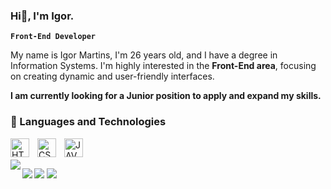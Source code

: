 ### Hi👋, I'm Igor.
**`Front-End Developer`**

My name is Igor Martins, I'm 26 years old, and I have a degree in Information Systems. I'm highly interested in the **Front-End area**, focusing on creating dynamic and user-friendly interfaces.

**I am currently looking for a Junior position to apply and expand my skills.**

### 🤖 Languages ​​and Technologies

<img 
    align="left"
    alt="HTML"
    title="HTML"
    width="30px"
    style="padding-right: 10px"
    src="https://cdn.jsdelivr.net/gh/devicons/devicon@latest/icons/html5/html5-original.svg" 
/>

<img 
    align="left"
    alt="CSS"
    title="CSS"
    width="30px"
    style="padding-right: 10px"
    src="https://cdn.jsdelivr.net/gh/devicons/devicon@latest/icons/css3/css3-original.svg" 
/>

<img 
    align="left"
    alt="JAVASCRIPT"
    title="JAVASCRIPT"
    width="30px"
    style="padding-right: 10px"
    src="https://cdn.jsdelivr.net/gh/devicons/devicon@latest/icons/javascript/javascript-original.svg"         
/>
<br>
<br>
<img align="left" src="https://github-readme-stats.vercel.app/api?username=igormar7ins&show_icons=true&hide_border=true&theme=github_dark" />

<img align="left" src="https://github-readme-stats.vercel.app/api/top-langs/?username=igormar7ins&layout=compact&show_icons=true&hide_border=true&theme=github_dark" />




<a href = "mailto:igormartins135@gmail.com"><img src="https://img.shields.io/badge/-Gmail-%23333?style=for-the-badge&logo=gmail&logoColor=white" target="_blank"></a>
<a href="https://www.linkedin.com/in/igormar7ins/" target="_blank"><img src="https://img.shields.io/badge/-LinkedIn-%230077B5?style=for-the-badge&logo=linkedin&logoColor=white" target="_blank"></a>
